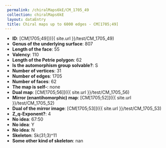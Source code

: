 ```yaml
--- 
 permalink: /chiralMaps6kE/CM_1705_49 
 collection: chiralMaps6kE
 layout: dataEntry
 title: Chiral maps up to 6000 edges - CM[1705;49]
---
```


- **ID**: [CM[1705;49]]({{ site.url }}/test/CM_1705_49)
- **Genus of the underlying surface**: 807
- **Length of the face**: 55
- **Valency**: 110
- **Length of the Petrie polygon**: 62
- **Is the automorphism group solvable?**: S
- **Number of vertices**: 31
- **Number of edges**: 1705
- **Number of faces**: 62
- **The map is self-**: none
- **Dual map**: [CM[1705;56]]({{ site.url }}/test/CM_1705_56)
- **Mirror (enantihomorphic) map**: [CM[1705;52]]({{ site.url }}/test/CM_1705_52)
- **Dual of the mirror image**: [CM[1705;53]]({{ site.url }}/test/CM_1705_53)
- **Z_q-Exponent?**: 4
- **No idea**:  67:50
- **No idea**: Y
- **No idea**: N
- **Skeleton**: Sk(31;3)^11
- **Some other kind of skeleton**: nan
